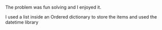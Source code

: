 The problem was fun solving and I enjoyed it.

I used a list inside an Ordered dictionary to store the items and used the datetime library

